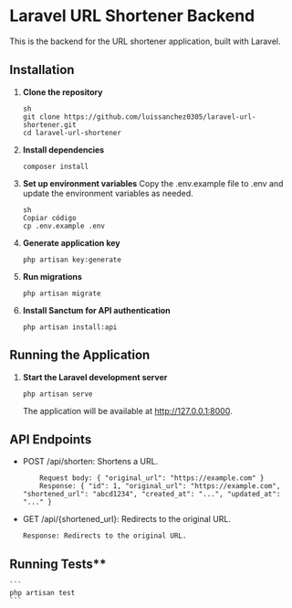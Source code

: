 # Laravel URL Shortener Backend

This is the backend for the URL shortener application, built with Laravel.

## Installation

1. **Clone the repository**

    ```
    sh
    git clone https://github.com/luissanchez0305/laravel-url-shortener.git
    cd laravel-url-shortener
    ```

2. **Install dependencies**
    ```
    composer install
    ```

3. **Set up environment variables**
Copy the .env.example file to .env and update the environment variables as needed.

    ```
    sh
    Copiar código
    cp .env.example .env
    ```

4. **Generate application key**
   ```
   php artisan key:generate
   ```

5. **Run migrations**

    ```
    php artisan migrate
    ```

6. **Install Sanctum for API authentication**

    ```
    php artisan install:api
    ```
## Running the Application

1. **Start the Laravel development server**

    ```
    php artisan serve
    ```

    The application will be available at http://127.0.0.1:8000.


## API Endpoints
- POST /api/shorten: Shortens a URL.

    ```
        Request body: { "original_url": "https://example.com" }
        Response: { "id": 1, "original_url": "https://example.com", "shortened_url": "abcd1234", "created_at": "...", "updated_at": "..." }
    ```
- GET /api/{shortened_url}: Redirects to the original URL.

    ```
    Response: Redirects to the original URL.
    ```

## Running Tests**
    ```
    php artisan test
    ```


